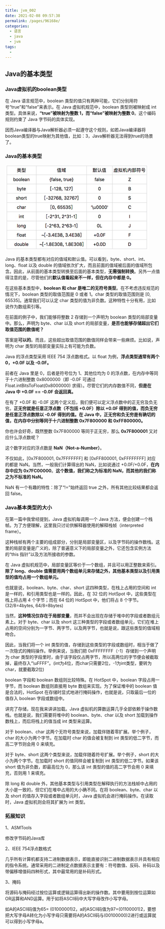 ```yaml
---
title: jvm_002
date: 2021-02-08 09:57:38
permalink: /pages/96168e/
categories:
  - 语言
  - java
  - jvm
tags:
  - 
---
```

## Java的基本类型

### Java虚拟机的boolean类型

在 Java 语言规范中，boolean 类型的值只有两种可能，它们分别用符号“true”和“false”来表示。在 Java 虚拟机规范中，boolean 类型则被映射成 int 类型。具体来说，**“true”被映射为整数 1，而“false”被映射为整数 0**。这个编码规则约束了 Java 字节码的具体实现。

因而Java编译器与Java解析器必须一起遵守这个规则，如若Java编译器将boolean类型的true映射为其他值，比如：3，Java解析器无法得到true的场景了。

### Java的基本类型

![jvm002_01](assets/jvm002_01.jpg)

Java 的基本类型都有对应的值域和默认值。可以看到，byte、short、int、long、float 以及 double 的值域依次扩大，而且前面的值域被后面的值域所包含。因此，从前面的基本类型转换至后面的基本类型，**无需强制转换**。另外一点值得注意的是，尽管他们的**默认值看起来不一样，但在内存中都是 0。**

在这些基本类型中，**boolean 和 char 是唯二的无符号类型**。在不考虑违反规范的情况下，boolean 类型的取值范围是 0 或者 1。char 类型的取值范围则是 [0, 65535]。通常我们可以认定 char 类型的值为非负数。这种特性十分有用，比如说作为数组索引等。

在前面的例子中，我们能够将整数 2 存储到一个声明为 boolean 类型的局部变量中。那么，声明为 byte、char 以及 short 的局部变量，**是否也能够存储超出它们取值范围的数值呢？**

答案是**可以的**。而且，这些超出取值范围的数值同样会带来一些麻烦。比如说，声明为 char 类型的局部变量实际上有可能为负数。

Java 的浮点类型采用 IEEE 754 浮点数格式。以 float 为例，**浮点类型通常有两个 0，+0.0F 以及 -0.0F。**

前者在 Java 里是 0，后者是符号位为 1、其他位均为 0 的浮点数，在内存中等同于十六进制整数 0x8000000（即 -0.0F 可通过 Float.intBitsToFloat(0x8000000) 求得）。尽管它们的内存数值不同，**但是在 Java 中 +0.0F == -0.0F 会返回真。**

在有了 +0.0F 和 -0.0F 这两个定义后，我们便可以定义浮点数中的正无穷及负无穷。**正无穷就是任意正浮点数（不包括 +0.0F）除以 +0.0F 得到的值，而负无穷是任意正浮点数除以 -0.0F 得到的值。在 Java 中，正无穷和负无穷是有确切的值，在内存中分别等同于十六进制整数 0x7F800000 和 0xFF800000。**

你也许会好奇，既然整数 0x7F800000 等同于正无穷，那么 **0x7F800001** 又对应什么浮点数呢？

这个数字对应的浮点数是 **NaN（Not-a-Number）**。

不仅如此，[0x7F800001, 0x7FFFFFFF] 和 [0xFF800001, 0xFFFFFFFF] 对应的都是 NaN。当然，一般我们计算得出的 NaN，比如说通过 +0.0F/+0.0F，**在内存中应为 0x7FC00000**。**这个数值，我们称之为标准的 NaN，而其他的我们称之为不标准的 NaN。**

NaN 有一个有趣的特性：除了“!=”始终返回 true 之外，所有其他比较结果都会返回 false。

### Java基本类型的大小

在第一篇中我曾经提到，Java 虚拟机每调用一个 Java 方法，便会创建一个栈帧。为了方便理解，这里我只讨论供解释器使用的解释栈帧（interpreted frame）。

这种栈帧有两个主要的组成部分，分别是局部变量区，以及字节码的操作数栈。这里的局部变量是广义的，除了普遍意义下的局部变量之外，它还包含实例方法的“this 指针”以及方法所接收的参数。

在 Java 虚拟机规范中，局部变量区等价于一个数组，并且可以用正整数来索引。**除了 long、double 值需要用两个数组单元来存储之外，其他基本类型以及引用类型的值均占用一个数组单元。**

也就是说，boolean、byte、char、short 这四种类型，在栈上占用的空间和 int 是一样的，和引用类型也是一样的。因此，在 32 位的 HotSpot 中，这些类型在栈上将占用 4 个字节；而在 64 位的 HotSpot 中，他们将占 8 个字节。(32/8=4bytes, 64/8=8bytes)

当然，**这种情况仅存在于局部变量**，而并不会出现在存储于堆中的字段或者数组元素上。对于 byte、char 以及 short 这三种类型的字段或者数组单元，它们在堆上占用的空间分别为一字节、两字节，以及两字节，也就是说，跟这些类型的值域相吻合。

因此，当我们将一个 int 类型的值，存储到这些类型的字段或数组时，相当于做了一次隐式的掩码操作。举例来说，当我们把 0xFFFFFFFF（-1）存储到一个声明为 char 类型的字段里时，由于该字段仅占两字节，所以高两位的字节便会被截取掉，最终存入“\uFFFF”。(int为4位，而char只需要2位，-1为int类型，要转为char，就要截取2位)

boolean 字段和 boolean 数组则比较特殊。在 HotSpot 中，boolean 字段占用一字节，而 boolean 数组则直接用 byte 数组来实现。为了保证堆中的 boolean 值是合法的，HotSpot 在存储时显式地进行掩码操作，也就是说，只取最后一位的值存入 boolean 字段或数组中。

讲完了存储，现在我来讲讲加载。Java 虚拟机的算数运算几乎全部依赖于操作数栈。也就是说，我们需要将堆中的 boolean、byte、char 以及 short 加载到操作数栈上，而后将栈上的值当成 int 类型来运算。

对于 boolean、char 这两个无符号类型来说，加载伴随着零扩展。举个例子，char 的大小为两个字节。在加载时 char 的值会被复制到 int 类型的低二字节，而高二字节则会用 0 来填充。

对于 byte、short 这两个类型来说，加载伴随着符号扩展。举个例子，short 的大小为两个字节。在加载时 short 的值同样会被复制到 int 类型的低二字节。如果该 short 值为非负数，即最高位为 0，那么该 int 类型的值的高二字节会用 0 来填充，否则用 1 来填充。

除 long 和 double 外，其他基本类型与引用类型在解释执行的方法栈帧中占用的大小是一致的，但它们在堆中占用的大小确不同。在将 boolean、byte、char 以及 short 的值存入字段或者数组单元时，Java 虚拟机会进行掩码操作。在读取时，Java 虚拟机则会将其扩展为 int 类型。

### 拓展知识

1、ASMTools

修改字节码的Java库

2、IEEE 754浮点数格式

几乎所有计算机都支持二进制数据表示，即能直接识别二进制数据表示并具有相应的指令系统。通常采用的二进制定点数据表示主要有：符号数值、反码、补码以及带偏移增值码四种形式，其中最常用的是补码形式。

3、掩码

将源码与掩码经过按位运算或逻辑运算得出新的操作数。其中要用到按位运算如OR运算和AND运算。用于如将ASCII码中大写字母改作小写字母。

如A的ASCII码值为65= (01000001)2，a的ASCII码值为97=(01100001)2，要想把大写字母A转化为小写字母只需要将A的ASCII码与(00100000)2进行或运算就可以得到小写字母a。